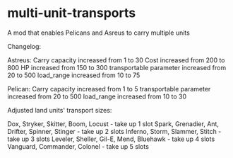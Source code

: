# multi-unit-transports
A mod that enables Pelicans and Asreus to carry multiple units


Changelog:


Astreus:
Carry capacity increased from 1 to 30
Cost increased from 200 to 800
HP increased from 150 to 300
transportable parameter increased from 20 to 500
load_range increased from 10 to 75

Pelican:
Carry capacity increased from 1 to 5
transportable parameter increased from 20 to 500
load_range increased from 10 to 30



Adjusted land units' transport sizes:

Dox, Stryker, Skitter, Boom, Locust - take up 1 slot
Spark, Grenadier, Ant, Drifter, Spinner, Stinger - take up 2 slots
Inferno, Storm, Slammer, Stitch - take up 3 slots
Leveler, Sheller, Gil-E, Mend, Bluehawk - take up 4 slots
Vanguard, Commander, Colonel - take up 5 slots

